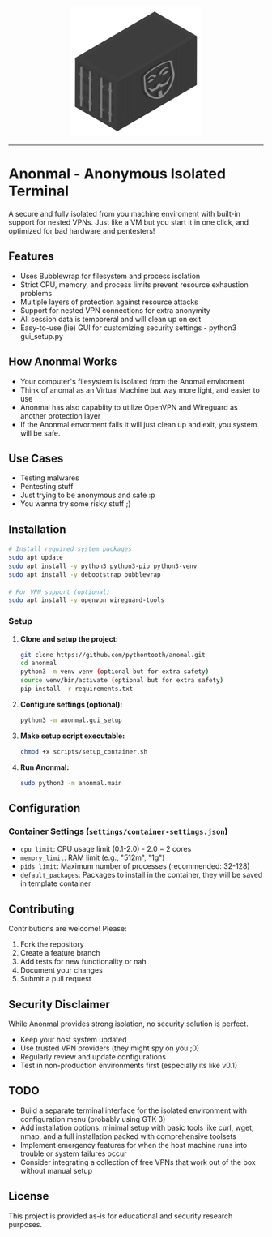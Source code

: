 <p align="center">
    <img src="Anonmal_Logo.png" alt="Anonmal Logo"/>
</p>

---

# Anonmal - Anonymous Isolated Terminal

A secure and fully isolated from you machine enviroment with built-in support for nested VPNs.
Just like a VM but you start it in one click, and optimized for bad hardware and pentesters!

## Features

- Uses Bubblewrap for filesystem and process isolation
- Strict CPU, memory, and process limits prevent resource exhaustion problems
- Multiple layers of protection against resource attacks
- Support for nested VPN connections for extra anonymity
- All session data is temporeral and will clean up on exit
- Easy-to-use (lie) GUI for customizing security settings - python3 gui_setup.py

## How Anonmal Works
- Your computer's filesystem is isolated from the Anomal enviroment
- Think of anomal as an Virtual Machine but way more light, and easier to use
- Anonmal has also capabiity to utilize OpenVPN and Wireguard as another protection layer
- If the Anonmal envorment fails it will just clean up and exit, you system will be safe.

## Use Cases

- Testing malwares
- Pentesting stuff
- Just trying to be anonymous and safe :p
- You wanna try some risky stuff ;)

## Installation
```bash
# Install required system packages
sudo apt update
sudo apt install -y python3 python3-pip python3-venv
sudo apt install -y debootstrap bubblewrap

# For VPN support (optional)
sudo apt install -y openvpn wireguard-tools
```

### Setup

1. **Clone and setup the project:**
    ```bash
    git clone https://github.com/pythontooth/anomal.git
    cd anonmal
    python3 -m venv venv (optional but for extra safety)
    source venv/bin/activate (optional but for extra safety)
    pip install -r requirements.txt
    ```

2. **Configure settings (optional):**
    ```bash
    python3 -m anonmal.gui_setup
    ```

3. **Make setup script executable:**
    ```bash
    chmod +x scripts/setup_container.sh
    ```

4. **Run Anonmal:**
    ```bash
    sudo python3 -m anonmal.main
    ```

## Configuration

### Container Settings (`settings/container-settings.json`)
- `cpu_limit`: CPU usage limit (0.1-2.0) - 2.0 = 2 cores
- `memory_limit`: RAM limit (e.g., "512m", "1g")
- `pids_limit`: Maximum number of processes (recommended: 32-128)
- `default_packages`: Packages to install in the container, they will be saved in template container

## Contributing

Contributions are welcome! Please:

1. Fork the repository
2. Create a feature branch
3. Add tests for new functionality or nah
4. Document your changes
5. Submit a pull request

## Security Disclaimer

While Anonmal provides strong isolation, no security solution is perfect.
- Keep your host system updated
- Use trusted VPN providers (they might spy on you ;0)
- Regularly review and update configurations
- Test in non-production environments first (especially its like v0.1)

## TODO

- Build a separate terminal interface for the isolated environment with configuration menu (probably using GTK 3)
- Add installation options: minimal setup with basic tools like curl, wget, nmap, and a full installation packed with comprehensive toolsets
- Implement emergency features for when the host machine runs into trouble or system failures occur
- Consider integrating a collection of free VPNs that work out of the box without manual setup

## License

This project is provided as-is for educational and security research purposes.
